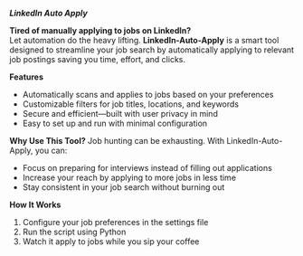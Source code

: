 ***LinkedIn Auto Apply***

**Tired of manually applying to jobs on LinkedIn?**  
Let automation do the heavy lifting. **LinkedIn-Auto-Apply** is a smart tool designed to streamline your job search by automatically applying to relevant job postings saving you time, effort, and clicks.

**Features**
- Automatically scans and applies to jobs based on your preferences
- Customizable filters for job titles, locations, and keywords
- Secure and efficient—built with user privacy in mind
- Easy to set up and run with minimal configuration

**Why Use This Tool?**
Job hunting can be exhausting. With LinkedIn-Auto-Apply, you can:
- Focus on preparing for interviews instead of filling out applications
- Increase your reach by applying to more jobs in less time
- Stay consistent in your job search without burning out

**How It Works**
1. Configure your job preferences in the settings file
2. Run the script using Python
3. Watch it apply to jobs while you sip your coffee 

